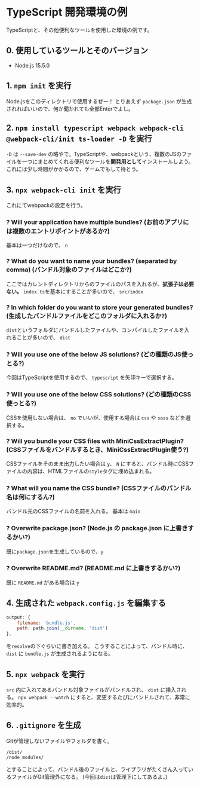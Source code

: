 # TypeScript 開発環境の例
TypeScriptと、その他便利なツールを使用した環境の例です。


## 0. 使用しているツールとそのバージョン
- Node.js 15.5.0


## 1. ``npm init`` を実行
Node.jsをこのディレクトリで使用するぜー！
とりあえず ``package.json`` が生成されればいいので、何か聞かれても全部Enterでよし。


## 2. ``npm install typescript webpack webpack-cli @webpack-cli/init ts-loader -D`` を実行
``-D`` は ``--save-dev`` の略やで。TypeScriptや、webpackという、複数のJSのファイルを一つにまとめてくれる便利なツールを**開発用として**インストールしよう。これには少し時間がかかるので、ゲームでもして待とう。


## 3. ``npx webpack-cli init`` を実行
これにてwebpackの設定を行う。

### ? Will your application have multiple bundles? (お前のアプリには複数のエントリポイントがあるか?)
基本は一つだけなので、 ``n``

### ? What do you want to name your bundles? (separated by comma) (バンドル対象のファイルはどこか?)
ここではカレントディレクトリからのファイルのパスを入れるが、**拡張子は必要ない。**
``index.ts``を基本にすることが多いので、 ``src/index``

### ? In which folder do you want to store your generated bundles? (生成したバンドルファイルをどこのフォルダに入れるか?)
``dist``というフォルダにバンドルしたファイルや、コンパイルしたファイルを入れることが多いので、 ``dist``

### ? Will you use one of the below JS solutions? (どの種類のJS使っとる?)
今回はTypeScriptを使用するので、 ``typescript`` を矢印キーで選択する。

### ? Will you use one of the below CSS solutions? (どの種類のCSS使っとる?)
CSSを使用しない場合は、 ``no`` でいいが、使用する場合は ``css`` や ``sass`` などを選択する。

### ? Will you bundle your CSS files with MiniCssExtractPlugin? (CSSファイルをバンドルするとき、MiniCssExtractPlugin使う?)
CSSファイルをそのまま出力したい場合は ``y``、
``N`` にすると、バンドル時にCSSファイルの内容は、HTMLファイルの``style``タグに埋め込まれる。

### ? What will you name the CSS bundle? (CSSファイルのバンドル名は何にするん?)
バンドル元のCSSファイルの名前を入れる。
基本は ``main``

### ? Overwrite package.json? (Node.js の package.json に上書きするかい?)
既に``package.json``を生成しているので、``y``

### ? Overwrite README.md? (README.md に上書きするかい?)
既に ``README.md`` がある場合は ``y``


## 4. 生成された ``webpack.config.js`` を編集する
```JavaScript
output: {
    filename: 'bundle.js',
    path: path.join(__dirname, 'dist')
},
```
を``resolve``の下ぐらいに書き加える。
こうすることによって、バンドル時に、 ``dist`` に ``bundle.js`` が生成されるようになる。


## 5. ``npx webpack`` を実行
``src`` 内に入れてあるバンドル対象ファイルがバンドルされ、 ``dist`` に挿入される。
``npx webpack --watch`` にすると、変更するたびにバンドルされて、非常に効率的。


## 6. ``.gitignore`` を生成
Gitが管理しないファイルやフォルダを書く。
```Ignore
/dist/
/node_modules/
```
とすることによって、バンドル後のファイルと、ライブラリがたくさん入っているファイルがGit管理外になる。
(今回は``dist``は管理下にしてあるよ。)